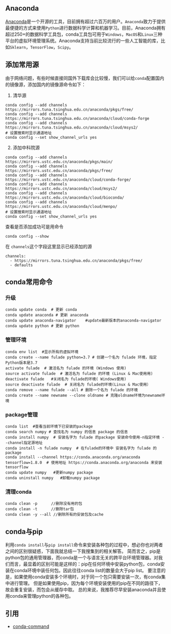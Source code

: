 ## Anaconda

[Anaconda](https://www.anaconda.com/products/enterprise)是一个开源的工具，目前拥有超过六百万的用户。`Anaconda`致力于提供最便捷的方式来使用`Python`进行数据科学计算和机器学习。目前，Anaconda拥有超过250+的数据科学工具包，conda工具包可用于`Windows`，`MacOS`和`Linux`三种平台的虚拟环境管理系统。Anaconda支持当前比较流行的一些人工智能的库，比如`Sklearn`，`TensorFlow`，`Scipy`。

## 添加常用源

由于网络问题，有些时候直接同国外下载库会比较慢，我们可以给`conda`配置国内的镜像源，添加国内的镜像源命令如下：

1. 清华源

```shell
conda config --add channels https://mirrors.tuna.tsinghua.edu.cn/anaconda/pkgs/free/
conda config --add channels https://mirrors.tuna.tsinghua.edu.cn/anaconda/cloud/conda-forge 
conda config --add channels https://mirrors.tuna.tsinghua.edu.cn/anaconda/cloud/msys2/
# 设置搜索时显示通道地址
conda config --set show_channel_urls yes
```

2. 添加中科院源

```shell
conda config --add channels https://mirrors.ustc.edu.cn/anaconda/pkgs/main/
conda config --add channels https://mirrors.ustc.edu.cn/anaconda/pkgs/free/
conda config --add channels https://mirrors.ustc.edu.cn/anaconda/cloud/conda-forge/
conda config --add channels https://mirrors.ustc.edu.cn/anaconda/cloud/msys2/
conda config --add channels https://mirrors.ustc.edu.cn/anaconda/cloud/bioconda/
conda config --add channels https://mirrors.ustc.edu.cn/anaconda/cloud/menpo/
# 设置搜索时显示通道地址
conda config --set show_channel_urls yes
```

查看是否添加成功可是用命令

```shell
conda config --show
```

在 `channels`这个字段这里显示已经添加的源

```shell
channels:
  - https://mirrors.tuna.tsinghua.edu.cn/anaconda/pkgs/free/
  - defaults
```

## conda常用命令

### **升级**

```shell
conda update conda  # 更新 conda
conda update anaconda # 更新 anaconda
conda update anaconda-navigator    #update最新版本的anaconda-navigator  
conda update python # 更新 python
```

### **管理环境**

```shell
conda env list  #显示所有的虚拟环境
conda create --name fulade python=3.7 # 创建一个名为 fulade 环境，指定Python版本是3.7
activate fulade  # 激活名为 fulade 的环境 (Windows 使用)
source activate fulade  # 激活名为 fulade 的环境 (Linux & Mac使用用)
deactivate fulade   #关闭名为 fulade的环境( Windows使用)
source deactivate fulade  # 关闭名为 fulade的环境(Linux & Mac使用）
conda remove --name fulade --all # 删除一个名为 fulade 的环境
conda create --name newname --clone oldname # 克隆oldname环境为newname环境
```

### **package管理**

```shell
conda list  #查看当前环境下已安装的package
conda search numpy # 查找名为 numpy 的信息 package 的信息
conda install numpy  # 安装名字为 fulade 的package 安装命令使用-n指定环境 --channel指定源地址
conda install -n fulade numpy  # 在fulade的环境中 安装名字为 fulade 的package
conda install --channel https://conda.anaconda.org/anaconda tensorflow=1.8.0  # 使用地址 https://conda.anaconda.org/anaconda 来安装tensorflow
conda update numpy   #更新numpy package
conda uninstall numpy   #卸载numpy package
```

### **清理conda**

```shell
conda clean -p      //删除没有用的包
conda clean -t      //删除tar包
conda clean -y --all //删除所有的安装包及cache
```

## conda与pip

利用`conda install`与`pip install`命令来安装各种包的过程中，想必你也对两者之间的区别很疑惑，下面我就总结一下我搜集到的相关解答。
简而言之，pip是python包的通用管理器，而conda是一个与语言无关的跨平台环境管理器。对我们而言，最显着的区别可能是这样的：pip在任何环境中安装python包，conda安装在conda环境中装任何包。因此往往conda list的数量会大于pip list。
要注意的是，如果使用conda安装多个环境时，对于同一个包只需要安装一次，有conda集中进行管理。
但是如果使用pip，因为每个环境安装使用的pip在不同的路径下，故会重复安装，而包会从缓存中取。
总的来说，我推荐尽早安装anaconda并且使用conda来管理python的各种包。

## 引用

* [conda-command](https://docs.conda.io/projects/conda/en/latest/commands.html)

